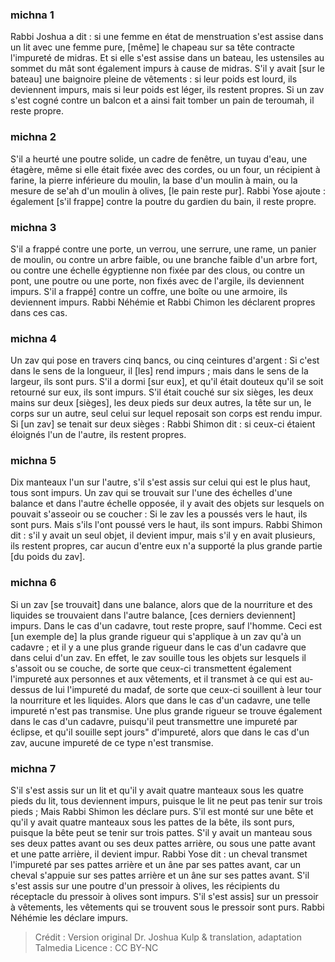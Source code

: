 
### michna 1
Rabbi Joshua a dit : si une femme en état de menstruation s'est assise dans un lit avec une femme pure, [même] le chapeau sur sa tête contracte l'impureté de midras. Et si elle s'est assise dans un bateau, les ustensiles au sommet du mât sont également impurs à cause de midras. S'il y avait [sur le bateau] une baignoire pleine de vêtements : si leur poids est lourd, ils deviennent impurs, mais si leur poids est léger, ils restent propres. Si un zav s'est cogné contre un balcon et a ainsi fait tomber un pain de teroumah, il reste propre.

### michna 2
S'il a heurté une poutre solide, un cadre de fenêtre, un tuyau d'eau, une étagère, même si elle était fixée avec des cordes, ou un four, un récipient à farine, la pierre inférieure du moulin, la base d'un moulin à main, ou la mesure de se'ah d'un moulin à olives, [le pain reste pur]. Rabbi Yose ajoute : également [s'il frappe] contre la poutre du gardien du bain, il reste propre.

### michna 3
S'il a frappé contre une porte, un verrou, une serrure, une rame, un panier de moulin, ou contre un arbre faible, ou une branche faible d'un arbre fort, ou contre une échelle égyptienne non fixée par des clous, ou contre un pont, une poutre ou une porte, non fixés avec de l'argile, ils deviennent impurs. S'il a frappé] contre un coffre, une boîte ou une armoire, ils deviennent impurs. Rabbi Néhémie et Rabbi Chimon les déclarent propres dans ces cas.

### michna 4
Un zav qui pose en travers cinq bancs, ou cinq ceintures d'argent : Si c'est dans le sens de la longueur, il [les] rend impurs ; mais dans le sens de la largeur, ils sont purs. S'il a dormi [sur eux], et qu'il était douteux qu'il se soit retourné sur eux, ils sont impurs. S'il était couché sur six sièges, les deux mains sur deux [sièges], les deux pieds sur deux autres, la tête sur un, le corps sur un autre, seul celui sur lequel reposait son corps est rendu impur. Si [un zav] se tenait sur deux sièges : Rabbi Shimon dit : si ceux-ci étaient éloignés l'un de l'autre, ils restent propres.

### michna 5
Dix manteaux l'un sur l'autre, s'il s'est assis sur celui qui est le plus haut, tous sont impurs. Un zav qui se trouvait sur l'une des échelles d'une balance et dans l'autre échelle opposée, il y avait des objets sur lesquels on pouvait s'asseoir ou se coucher : Si le zav les a poussés vers le haut, ils sont purs. Mais s'ils l'ont poussé vers le haut, ils sont impurs. Rabbi Shimon dit : s'il y avait un seul objet, il devient impur, mais s'il y en avait plusieurs, ils restent propres, car aucun d'entre eux n'a supporté la plus grande partie [du poids du zav].

### michna 6
Si un zav [se trouvait] dans une balance, alors que de la nourriture et des liquides se trouvaient dans l'autre balance, [ces derniers deviennent] impurs. Dans le cas d'un cadavre, tout reste propre, sauf l'homme. Ceci est [un exemple de] la plus grande rigueur qui s'applique à un zav qu'à un cadavre ; et il y a une plus grande rigueur dans le cas d'un cadavre que dans celui d'un zav. En effet, le zav souille tous les objets sur lesquels il s'assoit ou se couche, de sorte que ceux-ci transmettent également l'impureté aux personnes et aux vêtements, et il transmet à ce qui est au-dessus de lui l'impureté du madaf, de sorte que ceux-ci souillent à leur tour la nourriture et les liquides. Alors que dans le cas d'un cadavre, une telle impureté n'est pas transmise. Une plus grande rigueur se trouve également dans le cas d'un cadavre, puisqu'il peut transmettre une impureté par éclipse, et qu'il souille sept jours" d'impureté, alors que dans le cas d'un zav, aucune impureté de ce type n'est transmise.

### michna 7
S'il s'est assis sur un lit et qu'il y avait quatre manteaux sous les quatre pieds du lit, tous deviennent impurs, puisque le lit ne peut pas tenir sur trois pieds ; Mais Rabbi Shimon les déclare purs. S'il est monté sur une bête et qu'il y avait quatre manteaux sous les pattes de la bête, ils sont purs, puisque la bête peut se tenir sur trois pattes. S'il y avait un manteau sous ses deux pattes avant ou ses deux pattes arrière, ou sous une patte avant et une patte arrière, il devient impur. Rabbi Yose dit : un cheval transmet l'impureté par ses pattes arrière et un âne par ses pattes avant, car un cheval s'appuie sur ses pattes arrière et un âne sur ses pattes avant. S'il s'est assis sur une poutre d'un pressoir à olives, les récipients du réceptacle du pressoir à olives sont impurs. S'il s'est assis] sur un pressoir à vêtements, les vêtements qui se trouvent sous le pressoir sont purs. Rabbi Néhémie les déclare impurs.

>Crédit : Version original Dr. Joshua Kulp & translation, adaptation Talmedia
>Licence : CC BY-NC